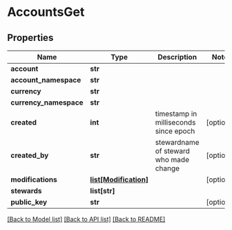 # AccountsGet

## Properties
Name | Type | Description | Notes
------------ | ------------- | ------------- | -------------
**account** | **str** |  | 
**account_namespace** | **str** |  | 
**currency** | **str** |  | 
**currency_namespace** | **str** |  | 
**created** | **int** | timestamp in milliseconds since epoch | [optional] 
**created_by** | **str** | stewardname of steward who made change | [optional] 
**modifications** | [**list[Modification]**](Modification.md) |  | [optional] 
**stewards** | **list[str]** |  | 
**public_key** | **str** |  | [optional] 

[[Back to Model list]](../README.md#documentation-for-models) [[Back to API list]](../README.md#documentation-for-api-endpoints) [[Back to README]](../README.md)


